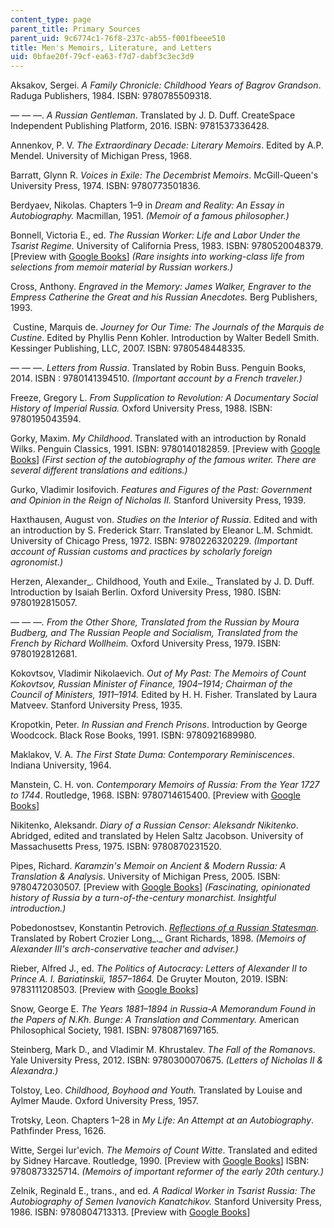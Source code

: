 ```yaml
---
content_type: page
parent_title: Primary Sources
parent_uid: 9c6774c1-76f8-237c-ab55-f001fbeee510
title: Men's Memoirs, Literature, and Letters
uid: 0bfae20f-79cf-ea63-f7d7-dabf3c3ec3d9
---
```


Aksakov, Sergei. _A Family Chronicle: Childhood Years of Bagrov Grandson_. Raduga Publishers, 1984. ISBN: 9780785509318.

— — —. _A Russian Gentleman_. Translated by J. D. Duff. CreateSpace Independent Publishing Platform, 2016. ISBN: 9781537336428.

Annenkov, P. V. _The Extraordinary Decade: Literary Memoirs_. Edited by A.P. Mendel. University of Michigan Press, 1968.

Barratt, Glynn R. _Voices in Exile: The Decembrist Memoirs_. McGill-Queen's University Press, 1974. ISBN: 9780773501836.

Berdyaev, Nikolas. Chapters 1–9 in _Dream and Reality: An Essay in Autobiography._ Macmillan, 1951. _(Memoir of a famous philosopher.)_

Bonnell, Victoria E., ed. _The Russian Worker: Life and Labor Under the Tsarist Regime._ University of California Press, 1983. ISBN: 9780520048379. \[Preview with [Google Books](https://www.google.com/books/edition/The_Russian_Worker/e9D06bbsx0YC?hl=en&gbpv=1)\] _(Rare insights into working-class life from selections from memoir material by Russian workers.)_

Cross, Anthony. _Engraved in the Memory: James Walker, Engraver to the Empress Catherine the Great and his Russian Anecdotes._ Berg Publishers, 1993.

 Custine, Marquis de. _Journey for Our Time: The Journals of the Marquis de Custine_. Edited by Phyllis Penn Kohler. Introduction by Walter Bedell Smith. Kessinger Publishing, LLC, 2007. ISBN: 9780548448335.

— — —. _Letters from Russia_. Translated by Robin Buss. Penguin Books, 2014. ISBN : 9780141394510. _(Important account by a French traveler.)_

Freeze, Gregory L. _From Supplication to Revolution: A Documentary Social History of Imperial Russia._ Oxford University Press, 1988. ISBN: 9780195043594.

Gorky, Maxim. _My Childhood_. Translated with an introduction by Ronald Wilks. Penguin Classics, 1991. ISBN: 9780140182859. \[Preview with [Google Books](https://www.google.com/books/edition/My_Childhood/1iCbwURV_1wC?hl=en&gbpv=1)\] _(First section of the autobiography of the famous writer. There are several different translations and editions.)_

Gurko, Vladimir Iosifovich. _Features and Figures of the Past: Government and Opinion in the Reign of Nicholas II._ Stanford University Press, 1939.

Haxthausen, August von. _Studies on the Interior of Russia_. Edited and with an introduction by S. Frederick Starr. Translated by Eleanor L.M. Schmidt. University of Chicago Press, 1972. ISBN: 9780226320229. _(Important account of Russian customs and practices by scholarly foreign agronomist.)_

Herzen, Alexander_. Childhood, Youth and Exile._ Translated by J. D. Duff. Introduction by Isaiah Berlin. Oxford University Press, 1980. ISBN: 9780192815057.

_— — —. From the Other Shore, Translated from the Russian by Moura Budberg, and The Russian People and Socialism, Translated from the French by Richard Wollheim._ Oxford University Press, 1979. ISBN: 9780192812681.

Kokovtsov, Vladimir Nikolaevich. _Out of My Past: The Memoirs of Count Kokovtsov, Russian Minister of Finance, 1904–1914; Chairman of the Council of Ministers, 1911–1914._ Edited by H. H. Fisher. Translated by Laura Matveev. Stanford University Press, 1935.

Kropotkin, Peter. _In Russian and French Prisons_. Introduction by George Woodcock. Black Rose Books, 1991. ISBN: 9780921689980.

Maklakov, V. A. _The First State Duma: Contemporary Reminiscences_. Indiana University, 1964.

Manstein, C. H. von. _Contemporary Memoirs of Russia: From the Year 1727 to 1744_. Routledge, 1968. ISBN: 9780714615400. \[Preview with [Google Books](https://www.google.com/books/edition/Contemporary_Memoirs_of_Russia_from_the/Fnq2qVWHZ1oC?hl=en&gbpv=1)\]

Nikitenko, Aleksandr. _Diary of a Russian Censor: Aleksandr Nikitenko_. Abridged, edited and translated by Helen Saltz Jacobson. University of Massachusetts Press, 1975. ISBN: 9780870231520. 

Pipes, Richard. _Karamzin's Memoir on Ancient & Modern Russia: A Translation & Analysis_. University of Michigan Press, 2005. ISBN: 9780472030507. \[Preview with [Google Books](https://www.google.com/books/edition/Karamzin_s_Memoir_on_Ancient_and_Modern/Pw64lqQ6IX4C?hl=en&gbpv=1)\] _(Fascinating, opinionated history of Russia by a turn-of-the-century monarchist. Insightful introduction.)_

Pobedonostsev, Konstantin Petrovich. _[Reflections of a Russian Statesman](https://www.google.com/books/edition/Reflections_of_a_Russian_Statesman/IdRoAAAAMAAJ?hl=en&gbpv=1)._ Translated by Robert Crozier Long_._ Grant Richards, 1898. _(Memoirs of Alexander III's arch-conservative teacher and adviser.)_

Rieber, Alfred J., ed. _The Politics of Autocracy: Letters of Alexander II to Prince A. I. Bariatinskii, 1857–1864._ De Gruyter Mouton, 2019. ISBN: 9783111208503. \[Preview with [Google Books](https://www.google.com/books/edition/The_politics_of_autocracy/23OcDwAAQBAJ?hl=en&gbpv=1)\]

Snow, George E. _The Years 1881­–1894 in Russia­­-A Memorandum Found in the Papers of N.Kh. Bunge: A Translation and Commentary._ American Philosophical Society, 1981. ISBN: 9780871697165.

Steinberg, Mark D., and Vladimir M. Khrustalev. _The Fall of the Romanovs_. Yale University Press, 2012. ISBN: 9780300070675. _(Letters of Nicholas II & Alexandra.)_

Tolstoy, Leo. _Childhood, Boyhood and Youth._ Translated by Louise and Aylmer Maude. Oxford University Press, 1957.

Trotsky, Leon. Chapters 1­–28 in _My Life: An Attempt at an Autobiography_. Pathfinder Press, 1626.

Witte, Sergei Iur'evich. _The Memoirs of Count Witte_. Translated and edited by Sidney Harcave. Routledge, 1990. \[Preview with [Google Books](https://www.google.com/books/edition/The_Memoirs_of_Count_Witte/kTswgGNBFBAC?hl=en&gbpv=1)\] ISBN: 9780873325714. _(Memoirs of important reformer of the early 20th century.)_

Zelnik, Reginald E., trans., and ed. _A Radical Worker in Tsarist Russia: The Autobiography of Semen Ivanovich Kanatchikov._ Stanford University Press, 1986. ISBN: 9780804713313. \[Preview with [Google Books](https://www.google.com/books/edition/A_Radical_Worker_in_Tsarist_Russia/isS5y5BCLVYC?hl=en&gbpv=1)\]